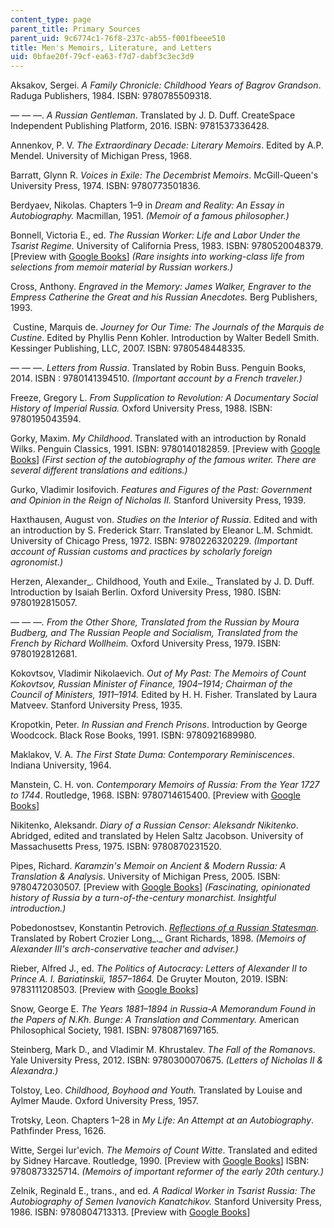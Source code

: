 ```yaml
---
content_type: page
parent_title: Primary Sources
parent_uid: 9c6774c1-76f8-237c-ab55-f001fbeee510
title: Men's Memoirs, Literature, and Letters
uid: 0bfae20f-79cf-ea63-f7d7-dabf3c3ec3d9
---
```


Aksakov, Sergei. _A Family Chronicle: Childhood Years of Bagrov Grandson_. Raduga Publishers, 1984. ISBN: 9780785509318.

— — —. _A Russian Gentleman_. Translated by J. D. Duff. CreateSpace Independent Publishing Platform, 2016. ISBN: 9781537336428.

Annenkov, P. V. _The Extraordinary Decade: Literary Memoirs_. Edited by A.P. Mendel. University of Michigan Press, 1968.

Barratt, Glynn R. _Voices in Exile: The Decembrist Memoirs_. McGill-Queen's University Press, 1974. ISBN: 9780773501836.

Berdyaev, Nikolas. Chapters 1–9 in _Dream and Reality: An Essay in Autobiography._ Macmillan, 1951. _(Memoir of a famous philosopher.)_

Bonnell, Victoria E., ed. _The Russian Worker: Life and Labor Under the Tsarist Regime._ University of California Press, 1983. ISBN: 9780520048379. \[Preview with [Google Books](https://www.google.com/books/edition/The_Russian_Worker/e9D06bbsx0YC?hl=en&gbpv=1)\] _(Rare insights into working-class life from selections from memoir material by Russian workers.)_

Cross, Anthony. _Engraved in the Memory: James Walker, Engraver to the Empress Catherine the Great and his Russian Anecdotes._ Berg Publishers, 1993.

 Custine, Marquis de. _Journey for Our Time: The Journals of the Marquis de Custine_. Edited by Phyllis Penn Kohler. Introduction by Walter Bedell Smith. Kessinger Publishing, LLC, 2007. ISBN: 9780548448335.

— — —. _Letters from Russia_. Translated by Robin Buss. Penguin Books, 2014. ISBN : 9780141394510. _(Important account by a French traveler.)_

Freeze, Gregory L. _From Supplication to Revolution: A Documentary Social History of Imperial Russia._ Oxford University Press, 1988. ISBN: 9780195043594.

Gorky, Maxim. _My Childhood_. Translated with an introduction by Ronald Wilks. Penguin Classics, 1991. ISBN: 9780140182859. \[Preview with [Google Books](https://www.google.com/books/edition/My_Childhood/1iCbwURV_1wC?hl=en&gbpv=1)\] _(First section of the autobiography of the famous writer. There are several different translations and editions.)_

Gurko, Vladimir Iosifovich. _Features and Figures of the Past: Government and Opinion in the Reign of Nicholas II._ Stanford University Press, 1939.

Haxthausen, August von. _Studies on the Interior of Russia_. Edited and with an introduction by S. Frederick Starr. Translated by Eleanor L.M. Schmidt. University of Chicago Press, 1972. ISBN: 9780226320229. _(Important account of Russian customs and practices by scholarly foreign agronomist.)_

Herzen, Alexander_. Childhood, Youth and Exile._ Translated by J. D. Duff. Introduction by Isaiah Berlin. Oxford University Press, 1980. ISBN: 9780192815057.

_— — —. From the Other Shore, Translated from the Russian by Moura Budberg, and The Russian People and Socialism, Translated from the French by Richard Wollheim._ Oxford University Press, 1979. ISBN: 9780192812681.

Kokovtsov, Vladimir Nikolaevich. _Out of My Past: The Memoirs of Count Kokovtsov, Russian Minister of Finance, 1904–1914; Chairman of the Council of Ministers, 1911–1914._ Edited by H. H. Fisher. Translated by Laura Matveev. Stanford University Press, 1935.

Kropotkin, Peter. _In Russian and French Prisons_. Introduction by George Woodcock. Black Rose Books, 1991. ISBN: 9780921689980.

Maklakov, V. A. _The First State Duma: Contemporary Reminiscences_. Indiana University, 1964.

Manstein, C. H. von. _Contemporary Memoirs of Russia: From the Year 1727 to 1744_. Routledge, 1968. ISBN: 9780714615400. \[Preview with [Google Books](https://www.google.com/books/edition/Contemporary_Memoirs_of_Russia_from_the/Fnq2qVWHZ1oC?hl=en&gbpv=1)\]

Nikitenko, Aleksandr. _Diary of a Russian Censor: Aleksandr Nikitenko_. Abridged, edited and translated by Helen Saltz Jacobson. University of Massachusetts Press, 1975. ISBN: 9780870231520. 

Pipes, Richard. _Karamzin's Memoir on Ancient & Modern Russia: A Translation & Analysis_. University of Michigan Press, 2005. ISBN: 9780472030507. \[Preview with [Google Books](https://www.google.com/books/edition/Karamzin_s_Memoir_on_Ancient_and_Modern/Pw64lqQ6IX4C?hl=en&gbpv=1)\] _(Fascinating, opinionated history of Russia by a turn-of-the-century monarchist. Insightful introduction.)_

Pobedonostsev, Konstantin Petrovich. _[Reflections of a Russian Statesman](https://www.google.com/books/edition/Reflections_of_a_Russian_Statesman/IdRoAAAAMAAJ?hl=en&gbpv=1)._ Translated by Robert Crozier Long_._ Grant Richards, 1898. _(Memoirs of Alexander III's arch-conservative teacher and adviser.)_

Rieber, Alfred J., ed. _The Politics of Autocracy: Letters of Alexander II to Prince A. I. Bariatinskii, 1857–1864._ De Gruyter Mouton, 2019. ISBN: 9783111208503. \[Preview with [Google Books](https://www.google.com/books/edition/The_politics_of_autocracy/23OcDwAAQBAJ?hl=en&gbpv=1)\]

Snow, George E. _The Years 1881­–1894 in Russia­­-A Memorandum Found in the Papers of N.Kh. Bunge: A Translation and Commentary._ American Philosophical Society, 1981. ISBN: 9780871697165.

Steinberg, Mark D., and Vladimir M. Khrustalev. _The Fall of the Romanovs_. Yale University Press, 2012. ISBN: 9780300070675. _(Letters of Nicholas II & Alexandra.)_

Tolstoy, Leo. _Childhood, Boyhood and Youth._ Translated by Louise and Aylmer Maude. Oxford University Press, 1957.

Trotsky, Leon. Chapters 1­–28 in _My Life: An Attempt at an Autobiography_. Pathfinder Press, 1626.

Witte, Sergei Iur'evich. _The Memoirs of Count Witte_. Translated and edited by Sidney Harcave. Routledge, 1990. \[Preview with [Google Books](https://www.google.com/books/edition/The_Memoirs_of_Count_Witte/kTswgGNBFBAC?hl=en&gbpv=1)\] ISBN: 9780873325714. _(Memoirs of important reformer of the early 20th century.)_

Zelnik, Reginald E., trans., and ed. _A Radical Worker in Tsarist Russia: The Autobiography of Semen Ivanovich Kanatchikov._ Stanford University Press, 1986. ISBN: 9780804713313. \[Preview with [Google Books](https://www.google.com/books/edition/A_Radical_Worker_in_Tsarist_Russia/isS5y5BCLVYC?hl=en&gbpv=1)\]